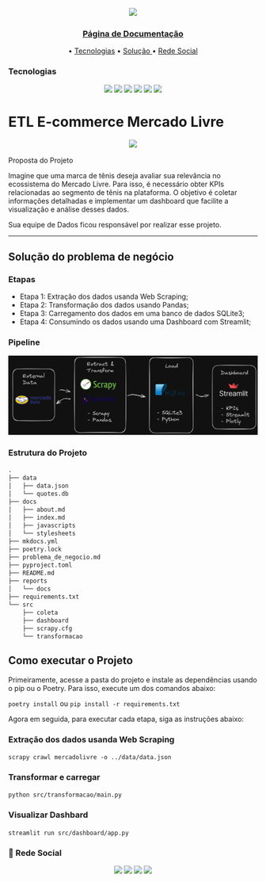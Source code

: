 
<p align="center">
  <img height="130px" src="https://logodownload.org/wp-content/uploads/2016/08/mercado-livre-logo-0-1.png">
</p>


<p align=center> <a href="https://oseiasfarias.info/ETL-Ecommerce-produtos/"><h3  align=center>Página de Documentação</h3></a>
</p>



<p align="center" style="font-size:1.5vw">
  • <a href="#techs">Tecnologias</a>
  • <a href="#id1"> Solução </a>
  • <a href="#id9"> Rede Social </a>
</p>

<h3  id="techs">Tecnologias</h3>

<p align=center> <img src="https://img.shields.io/badge/python-3670A0?style=for-the-badge&logo=python&logoColor=ffdd54"> <img src="https://img.shields.io/badge/pandas-%23150458.svg?style=for-the-badge&logo=pandas&logoColor=white""> <img src="https://img.shields.io/badge/numpy-%23013243.svg?style=for-the-badge&logo=numpy&logoColor=white"> <img src="https://img.shields.io/badge/Streamlit-FF4B4B?style=for-the-badge&logo=Streamlit&logoColor=white"> <img src="https://img.shields.io/badge/Plotly-239120?style=for-the-badge&logo=plotly&logoColor=white"> <img src="https://img.shields.io/badge/Sqlite-003B57?style=for-the-badge&logo=sqlite&logoColor=white">
  </ul>
  <br>
</p>



<h1>ETL E-commerce Mercado Livre</h1>

<p align="center">
  <img wight="90%" src="./reports/utils/dashboard.gif">
</p>



Proposta do Projeto

Imagine que uma marca de tênis deseja avaliar sua relevância no ecossistema do Mercado Livre. Para isso, é necessário obter KPIs relacionadas ao segmento de tênis na plataforma. O objetivo é coletar informações detalhadas e implementar um dashboard que facilite a visualização e análise desses dados.

Sua equipe de Dados ficou responsável por realizar esse projeto.


---

<h2 id="id1">Solução do problema de negócio</h2>

<h3>Etapas</h3>

+ Etapa 1: Extração dos dados usanda Web Scraping;
+ Etapa 2: Transformação dos dados usando Pandas;
+ Etapa 3: Carregamento dos dados em uma banco de dados SQLite3;
+ Etapa 4: Consumindo os dados usando uma Dashboard com Streamlit;


<h3>Pipeline</h3>

<p align="center">
  <img wight="90%" src="./reports/docs/diagram_project.png">
</p>


<h3>Estrutura do Projeto</h3>

```plaintext
.
├── data
│   ├── data.json
│   └── quotes.db
├── docs
│   ├── about.md
│   ├── index.md
│   ├── javascripts
│   └── stylesheets
├── mkdocs.yml
├── poetry.lock
├── problema_de_negocio.md
├── pyproject.toml
├── README.md
├── reports
│   └── docs
├── requirements.txt
└── src
    ├── coleta
    ├── dashboard
    ├── scrapy.cfg
    └── transformacao
```


<h2 id="id1">Como executar o Projeto</h2>

Primeiramente, acesse a pasta do projeto e instale as dependências usando o pip ou o Poetry. Para isso, execute um dos comandos abaixo:

`
poetry install
`
ou 
`pip install -r requirements.txt`


Agora em seguida, para executar cada etapa, siga as instruções abaixo:


<h3>Extração dos dados usanda Web Scraping</h3>


`
    scrapy crawl mercadolivre -o ../data/data.json
`


<h3>Transformar e carregar</h3>

`
     python src/transformacao/main.py
`



<h3>Visualizar Dashbard</h3>

`
     streamlit run src/dashboard/app.py
`


<h3  id="id9">🎥 Rede Social</h3>

<p align=center> <a href="https://oseiasfarias.info"><img src="https://img.shields.io/badge/Portfólio-%230077B5.svg?style=for-the-badge&logoColor=white"></a> <a href="https://www.linkedin.com/in/oseiasfarias/"><img src="https://img.shields.io/badge/linkedin-%230077B5.svg?style=for-the-badge&logo=linkedin&logoColor=white"></a>
<a href="https://oseiasfarias.medium.com"><img src="https://img.shields.io/badge/Medium-12100E?style=for-the-badge&logo=medium&logoColor=white"></a>
<a href="https://www.kaggle.com/osiasdfarias"><img src="https://img.shields.io/badge/Kaggle-035a7d?style=for-the-badge&logo=kaggle&logoColor=white"></a>
</p>
